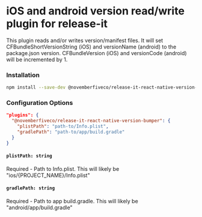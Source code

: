 # iOS and android version read/write plugin for release-it

This plugin reads and/or writes version/manifest files. It will set CFBundleShortVersionString (iOS) and versionName (android) to the package.json version. CFBundleVersion (iOS) and versionCode (android) will be incremented by 1.

### Installation

```sh
npm install --save-dev @novemberfiveco/release-it-react-native-version-bumper
```

### Configuration Options

```json
"plugins": {
  "@novemberfiveco/release-it-react-native-version-bumper": {
    "plistPath": "path-to/Info.plist",
    "gradlePath": "path-to/app/build.gradle"
  }
}
```

#### `plistPath: string`

Required - Path to Info.plist. This will likely be "ios/{PROJECT_NAME}/Info.plist"

#### `gradlePath: string`

Required - Path to app build.gradle. This will likely be "android/app/build.gradle"
